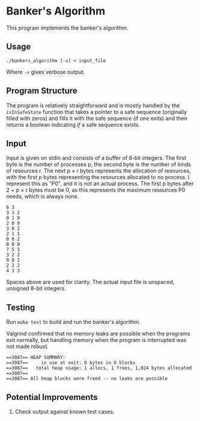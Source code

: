 # Banker's Algorithm

This program implements the banker's algorithm.


## Usage

```
./bankers_algorithm [-v] < input_file
```

Where `-v` gives verbose output.


## Program Structure

The program is relatively straightforward and is mostly handled by the `isInSafeState` function that takes a pointer to a safe sequence (originally filled with zeros) and fills it with the safe sequence (if one exits) and then returns a boolean indicating *if* a safe sequence exists.


## Input

Input is given on stdin and consists of a buffer of 8-bit integers. The first byte is the number of processes p, the second byte is the number of kinds of resources r.  The next p × r bytes represents the allocation of resources, with the first p bytes representing the resources allocated to no process. I represent this as "P0", and it is not an actual process. The first p bytes after 2 + p × r bytes must be 0, as this represents the maximum resources P0 needs, which is always none.

```
6 3
3 3 2
0 1 0
2 0 0
3 0 2
2 1 1
0 0 2
0 0 0
7 5 3
3 2 2
9 0 2
2 2 2
4 3 3
```
Spaces above are used for clarity. The actual input file is unspaced, unsigned 8-bit integers.


## Testing

Run `make test` to build and run the banker's algorithm.

Valgrind confirmed that no memory leaks are possible when the programs exit normally, but handling memory when the program is interrupted was not made robust.

```
==3087== HEAP SUMMARY:
==3087==     in use at exit: 0 bytes in 0 blocks
==3087==   total heap usage: 1 allocs, 1 frees, 1,024 bytes allocated
==3087==
==3087== All heap blocks were freed -- no leaks are possible
```


## Potential Improvements

1. Check output against known test cases.
